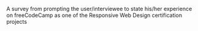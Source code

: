 A survey from prompting the user/interviewee to state his/her experience on freeCodeCamp as one of the Responsive Web Design certification projects
